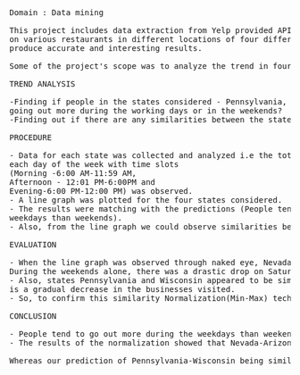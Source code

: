 <pre> 
Domain : Data mining 

This project includes data extraction from Yelp provided API which contains details and reviews 
on various restaurants in different locations of four different country. We analyzed the data to 
produce accurate and interesting results. 

Some of the project's scope was to analyze the trend in four different states in the United States.

TREND ANALYSIS

-Finding if people in the states considered - Pennsylvania, Nevada, Arizona and Wisconsin are 
going out more during the working days or in the weekends? 
-Finding out if there are any similarities between the states considered? 

PROCEDURE

- Data for each state was collected and analyzed i.e the total number of businesses visited in 
each day of the week with time slots 
(Morning -6:00 AM-11:59 AM,
Afternoon - 12:01 PM-6:00PM and 
Evening-6:00 PM-12:00 PM) was observed. 
- A line graph was plotted for the four states considered.
- The results were matching with the predictions (People tend to go out more during the 
weekdays than weekends). 
- Also, from the line graph we could observe similarities between states.

EVALUATION

- When the line graph was observed through naked eye, Nevada and Arizona seemed similar i.e 
During the weekends alone, there was a drastic drop on Saturday and sudden increase on Sunday.
- Also, states Pennsylvania and Wisconsin appeared to be similar i.e. During the weekends there
is a gradual decrease in the businesses visited. 
- So, to confirm this similarity Normalization(Min-Max) technique was used.

CONCLUSION

- People tend to go out more during the weekdays than weekends. 
- The results of the normalization showed that Nevada-Arizona were similar. 

Whereas our prediction of Pennsylvania-Wisconsin being similar did not match.

<pre>
